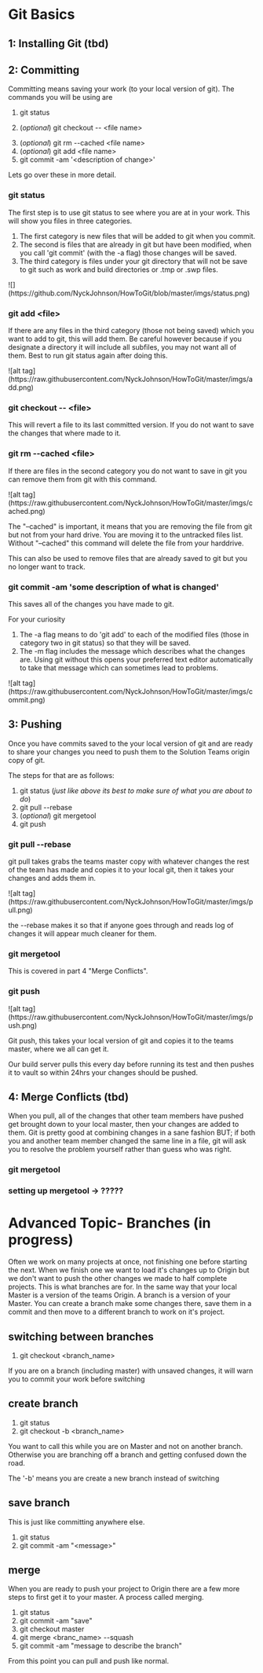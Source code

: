 <h1>Git Basics</h1>
<h2>1: Installing Git (tbd)</h2>
<p> </p>
<h2>2: Committing</h2>
<p>Committing means saving your work (to your local version of git).  The commands you will be using are</p>
<ol>
  <li>git status</li>
  <li>
    <p>(<em>optional</em>) git checkout -- &lt;file name&gt;</p>
  </li>
  <li>(<em>optional</em>) git rm --cached &lt;file name&gt;</li>
  <li>(<em>optional</em>) git add &lt;file name&gt;</li>
  <li>git commit -am '&lt;description of change&gt;'</li>
</ol>
<p>Lets go over these in more detail.</p>
<h3>git status</h3>
<p>The first step is to use git status to see where you are at in your work.  This will show you files in three categories.</p>
<ol>
  <li>The first category is new files that will be added to git when you commit.</li>
  <li>The second is files that are already in git but have been modified, when you call 'git commit' (with the -a flag) those changes will be saved.</li>
  <li>The third category is files under your git directory that will not be save to git such as work and build directories or .tmp or .swp files.</li>
</ol>
<p>
  ![](https://github.com/NyckJohnson/HowToGit/blob/master/imgs/status.png)
</p>
<h3>git add &lt;file&gt;</h3>
<p>If there are any files in the third category (those not being saved) which you want to add to git, this will add them.  Be careful however because if you designate a directory it will include all subfiles, you may not want all of them.  Best to run git status again after doing this.</p>
<p>
  ![alt tag](https://raw.githubusercontent.com/NyckJohnson/HowToGit/master/imgs/add.png)
</p>
<h3>git checkout -- &lt;file&gt;</h3>
<p>This will revert a file to its last committed version.  If you do not want to save the changes that where made to it.</p>
<h3>git rm --cached &lt;file&gt;</h3>
<p>If there are files in the second category you do not want to save in git you can remove them from git with this command.</p>
<p>
  ![alt tag](https://raw.githubusercontent.com/NyckJohnson/HowToGit/master/imgs/cached.png)
</p>
<p>The "–cached" is important, it means that you are removing the file from git but not from your hard drive.  You are moving it to the untracked files list.  Without "–cached" this command will delete the file from your harddrive.</p>
<p>This can also be used to remove files that are already saved to git but you no longer want to track.</p>
<h3>git commit -am 'some description of what is changed'</h3>
<p>This saves all of the changes you have made to git.</p>
<p>For your curiosity</p>
<ol>
  <li>The -a flag means to do 'git add' to each of the modified files (those in category two in git status) so that they will be saved. </li>
  <li>The -m flag includes the message which describes what the changes are.  Using git without this opens your preferred text editor automatically to take that message which can sometimes lead to problems.</li>
</ol>
<p>
  ![alt tag](https://raw.githubusercontent.com/NyckJohnson/HowToGit/master/imgs/commit.png)
</p>
<h2>3: Pushing</h2>
<p>Once you have commits saved to the your local version of git and are ready to share your changes you need to push them to the Solution Teams origin copy of git.</p>
<p>The steps for that are as follows:</p>
<ol>
  <li>git status (<em>just like above its best to make sure of what you are about to do</em>)</li>
  <li>git pull --rebase</li>
  <li>(<em>optional</em>) git mergetool</li>
  <li>git push</li>
</ol>
<h3>git pull --rebase</h3>
<p> git pull takes grabs the teams master copy with whatever changes the rest of the team has made and copies it to your local git, then it takes your changes and adds them in.</p>
<p>
  ![alt tag](https://raw.githubusercontent.com/NyckJohnson/HowToGit/master/imgs/pull.png)
</p>
<p>the --rebase makes it so that if anyone goes through and reads log of changes it will appear much cleaner for them.</p>
<h3>git mergetool</h3>
<p>This is covered in part 4 "Merge Conflicts".</p>
<h3>git push</h3>
<p>
  ![alt tag](https://raw.githubusercontent.com/NyckJohnson/HowToGit/master/imgs/push.png)
</p>
<p>Git push, this takes your local version of git and copies it to the teams master, where we all can get it.</p>
<p>Our build server pulls this every day before running its test and then pushes it to vault so within 24hrs your changes should be pushed.</p>
<p> </p>
<h2>4: Merge Conflicts (tbd)</h2>
<p>When you pull, all of the changes that other team members have pushed get brought down to your local master, then your changes are added to them.  Git is pretty good at combining changes in a sane fashion BUT; if both you and another team member changed the same line in a file, git will ask you to resolve the problem yourself rather than guess who was right.</p>
<h3>git mergetool</h3>
<h3>setting up mergetool -&gt; ?????</h3>
<h1>Advanced Topic- Branches (in progress)</h1>
<p>Often we work on many projects at once, not finishing one before starting the next.  When we finish one we want to load it's changes up to Origin but we don't want to push the other changes we made to half complete projects.  This is what branches are for.  In the same way that your local Master is a version of the teams Origin.  A branch is a version of your Master.  You can create a branch make some changes there, save them in a commit and then move to a different branch to work on it's project.</p>
<h2>switching between branches</h2>
<ol>
  <li>git checkout &lt;branch_name&gt;</li>
</ol>
<p>If you are on a branch (including master) with unsaved changes, it will warn you to commit your work before switching</p>
<h2>create branch</h2>
<ol>
  <li>git status</li>
  <li>git checkout -b &lt;branch_name&gt;</li>
</ol>
<p>You want to call this while you are on Master and not on another branch.  Otherwise you are branching off a branch and getting confused down the road.</p>
<p>The '-b' means you are create a new branch instead of switching</p>
<h2>save branch</h2>
<p>This is just like committing anywhere else.</p>
<ol>
  <li>git status</li>
  <li>git commit -am "&lt;message&gt;"</li>
</ol>
<h2>merge</h2>
<p>When you are ready to push your project to Origin there are a few more steps to first get it to your master.  A process called merging.</p>
<ol>
  <li>git status</li>
  <li>git commit -am "save"</li>
  <li>git checkout master</li>
  <li>git merge &lt;branc_name&gt; --squash</li>
  <li>git commit -am "message to describe the branch"</li>
</ol>
<p>From this point you can pull and push like normal.</p>
<p> </p>
